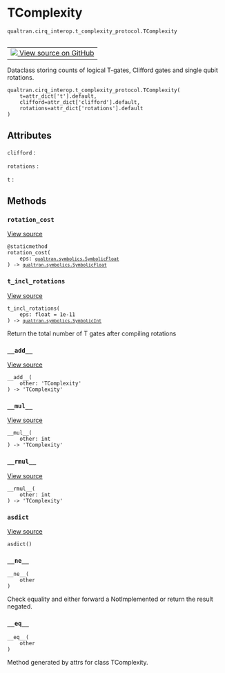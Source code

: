 # TComplexity
`qualtran.cirq_interop.t_complexity_protocol.TComplexity`


<table class="tfo-notebook-buttons tfo-api nocontent" align="left">
<td>
  <a target="_blank" href="https://github.com/quantumlib/Qualtran/blob/main/qualtran/cirq_interop/t_complexity_protocol.py#L29-L70">
    <img src="https://www.tensorflow.org/images/GitHub-Mark-32px.png" />
    View source on GitHub
  </a>
</td>
</table>



Dataclass storing counts of logical T-gates, Clifford gates and single qubit rotations.

<pre class="devsite-click-to-copy prettyprint lang-py tfo-signature-link">
<code>qualtran.cirq_interop.t_complexity_protocol.TComplexity(
    t=attr_dict[&#x27;t&#x27;].default,
    clifford=attr_dict[&#x27;clifford&#x27;].default,
    rotations=attr_dict[&#x27;rotations&#x27;].default
)
</code></pre>



<!-- Placeholder for "Used in" -->




<h2 class="add-link">Attributes</h2>

`clifford`<a id="clifford"></a>
: &nbsp;

`rotations`<a id="rotations"></a>
: &nbsp;

`t`<a id="t"></a>
: &nbsp;




## Methods

<h3 id="rotation_cost"><code>rotation_cost</code></h3>

<a target="_blank" class="external" href="https://github.com/quantumlib/Qualtran/blob/main/qualtran/cirq_interop/t_complexity_protocol.py#L37-L39">View source</a>

<pre class="devsite-click-to-copy prettyprint lang-py tfo-signature-link">
<code>@staticmethod</code>
<code>rotation_cost(
    eps: <a href="../../../qualtran/symbolics/SymbolicFloat.html"><code>qualtran.symbolics.SymbolicFloat</code></a>
) -> <a href="../../../qualtran/symbolics/SymbolicFloat.html"><code>qualtran.symbolics.SymbolicFloat</code></a>
</code></pre>




<h3 id="t_incl_rotations"><code>t_incl_rotations</code></h3>

<a target="_blank" class="external" href="https://github.com/quantumlib/Qualtran/blob/main/qualtran/cirq_interop/t_complexity_protocol.py#L41-L49">View source</a>

<pre class="devsite-click-to-copy prettyprint lang-py tfo-signature-link">
<code>t_incl_rotations(
    eps: float = 1e-11
) -> <a href="../../../qualtran/symbolics/SymbolicInt.html"><code>qualtran.symbolics.SymbolicInt</code></a>
</code></pre>

Return the total number of T gates after compiling rotations


<h3 id="__add__"><code>__add__</code></h3>

<a target="_blank" class="external" href="https://github.com/quantumlib/Qualtran/blob/main/qualtran/cirq_interop/t_complexity_protocol.py#L51-L54">View source</a>

<pre class="devsite-click-to-copy prettyprint lang-py tfo-signature-link">
<code>__add__(
    other: 'TComplexity'
) -> 'TComplexity'
</code></pre>




<h3 id="__mul__"><code>__mul__</code></h3>

<a target="_blank" class="external" href="https://github.com/quantumlib/Qualtran/blob/main/qualtran/cirq_interop/t_complexity_protocol.py#L56-L57">View source</a>

<pre class="devsite-click-to-copy prettyprint lang-py tfo-signature-link">
<code>__mul__(
    other: int
) -> 'TComplexity'
</code></pre>




<h3 id="__rmul__"><code>__rmul__</code></h3>

<a target="_blank" class="external" href="https://github.com/quantumlib/Qualtran/blob/main/qualtran/cirq_interop/t_complexity_protocol.py#L59-L60">View source</a>

<pre class="devsite-click-to-copy prettyprint lang-py tfo-signature-link">
<code>__rmul__(
    other: int
) -> 'TComplexity'
</code></pre>




<h3 id="asdict"><code>asdict</code></h3>

<a target="_blank" class="external" href="https://github.com/quantumlib/Qualtran/blob/main/qualtran/cirq_interop/t_complexity_protocol.py#L62-L63">View source</a>

<pre class="devsite-click-to-copy prettyprint lang-py tfo-signature-link">
<code>asdict()
</code></pre>




<h3 id="__ne__"><code>__ne__</code></h3>

<pre class="devsite-click-to-copy prettyprint lang-py tfo-signature-link">
<code>__ne__(
    other
)
</code></pre>

Check equality and either forward a NotImplemented or return the result negated.


<h3 id="__eq__"><code>__eq__</code></h3>

<pre class="devsite-click-to-copy prettyprint lang-py tfo-signature-link">
<code>__eq__(
    other
)
</code></pre>

Method generated by attrs for class TComplexity.




